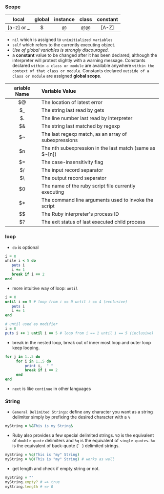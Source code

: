 ### Scope 
| local| global | instance | class | constant| 
|:------:|:------:|:-----:|:-----:|:-----:|
| \[a-z\] or _ | $ | @ | @@ | \[A-Z\] |
- `nil` which is assigned to `uninitialized variables` 
- `self` which refers to the currently executing object.
- _Use of global variables is strongly discouraged._
- a **constant** value to be changed after it has been declared, although the interpreter will protest slightly with a warning message.
  Constants declared `within a class or module` are available anywhere `within the context of that class or module`. Constants declared `outside of a class or module` are assigned **global scope**.

|ariable Name	|Variable Value|
|:------:|:------|
|$@	| The location of latest error                            |
|$_	| The string last read by gets                            |
|$.	| The line number last read by interpreter                |
|$&	| The string last matched by regexp                       |
|$~	| The last regexp match, as an array of subexpressions    |
|$n	| The nth subexpression in the last match (same as $~[n]) |
|$=	| The case-insensitivity flag                             |
|$/	| The input record separator                              |
|$\	| The output record separator                             |
|$0	| The name of the ruby script file currently executing    |
|$*	| The command line arguments used to invoke the script    |
|$$	| The Ruby interpreter's process ID                       |
|$?	| The exit status of last executed child process          |

### loop
- `do` is optional
```ruby
i = 0
while i < 5 do
   puts i
   i += 1
   break if i == 2
end
```
- more intuitive way of loop: `until`
```ruby
i = 0
until i == 5 # loop from i == 0 until i == 4 (exclusive)
   puts i
   i += 1
end

# until used as modifier
i = 0
puts i += 1 until i == 5 # loop from i == 1 until i == 5 (inclusive)
```
- break in the nested loop, break out of inner most loop and outer loop keep looping.
```ruby
for j in 1..5 do
     for i in 1..5 do
         print i,  " "
         break if i == 2
     end
end
```
- `next` is like `continue` in other languages
### String
- `General Delimited Strings`: define any character you want as a string delimiter simply by prefixing the desired character with a `%`
```ruby
myString = %&This is my String&
```
- Ruby also provides a few special delimited strings. `%Q` is the equivalent of `double quote` delimiters and `%q` is the equivalent of `single quotes`. `%x` is the equivalent of back-quote (`` `  ``) delimited strings.
```ruby
myString = %q(This is "my" String)
myString = %Q(This is "my" String) # works as well
```
- get length and check if empty string or not.
```ruby
myString = ""
myString.empty? # => true
myString.length # => 0
```